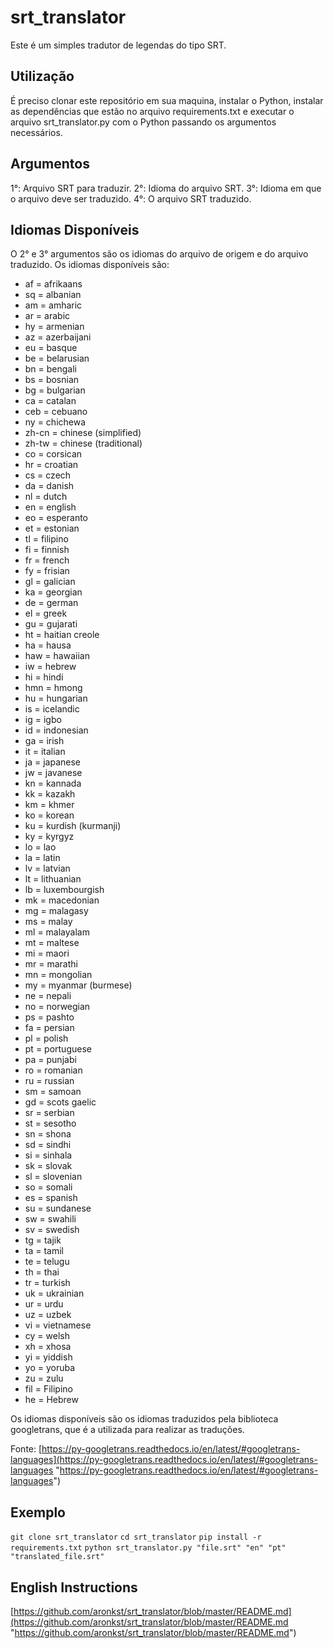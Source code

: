 # srt_translator

Este é um simples tradutor de legendas do tipo SRT.

## Utilização

É preciso clonar este repositório em sua maquina, instalar o Python, instalar as dependências que estão no arquivo requirements.txt e executar o arquivo srt_translator.py com o Python passando os argumentos necessários.

## Argumentos

1°: Arquivo SRT para traduzir.
2°: Idioma do arquivo SRT.
3°: Idioma em que o arquivo deve ser traduzido.
4°: O arquivo SRT traduzido.

## Idiomas Disponíveis

O 2° e 3° argumentos são os idiomas do arquivo de origem e do arquivo traduzido.
Os idiomas disponíveis são:

- af = afrikaans
- sq = albanian
- am = amharic
- ar = arabic
- hy = armenian
- az = azerbaijani
- eu = basque
- be = belarusian
- bn = bengali
- bs = bosnian
- bg = bulgarian
- ca = catalan
- ceb = cebuano
- ny = chichewa
- zh-cn = chinese (simplified)
- zh-tw = chinese (traditional)
- co = corsican
- hr = croatian
- cs = czech
- da = danish
- nl = dutch
- en = english
- eo = esperanto
- et = estonian
- tl = filipino
- fi = finnish
- fr = french
- fy = frisian
- gl = galician
- ka = georgian
- de = german
- el = greek
- gu = gujarati
- ht = haitian creole
- ha = hausa
- haw = hawaiian
- iw = hebrew
- hi = hindi
- hmn = hmong
- hu = hungarian
- is = icelandic
- ig = igbo
- id = indonesian
- ga = irish
- it = italian
- ja = japanese
- jw = javanese
- kn = kannada
- kk = kazakh
- km = khmer
- ko = korean
- ku = kurdish (kurmanji)
- ky = kyrgyz
- lo = lao
- la = latin
- lv = latvian
- lt = lithuanian
- lb = luxembourgish
- mk = macedonian
- mg = malagasy
- ms = malay
- ml = malayalam
- mt = maltese
- mi = maori
- mr = marathi
- mn = mongolian
- my = myanmar (burmese)
- ne = nepali
- no = norwegian
- ps = pashto
- fa = persian
- pl = polish
- pt = portuguese
- pa = punjabi
- ro = romanian
- ru = russian
- sm = samoan
- gd = scots gaelic
- sr = serbian
- st = sesotho
- sn = shona
- sd = sindhi
- si = sinhala
- sk = slovak
- sl = slovenian
- so = somali
- es = spanish
- su = sundanese
- sw = swahili
- sv = swedish
- tg = tajik
- ta = tamil
- te = telugu
- th = thai
- tr = turkish
- uk = ukrainian
- ur = urdu
- uz = uzbek
- vi = vietnamese
- cy = welsh
- xh = xhosa
- yi = yiddish
- yo = yoruba
- zu = zulu
- fil = Filipino
- he = Hebrew

Os idiomas disponíveis são os idiomas traduzidos pela biblioteca googletrans, que é a utilizada para realizar as traduções.

Fonte: [https://py-googletrans.readthedocs.io/en/latest/#googletrans-languages](https://py-googletrans.readthedocs.io/en/latest/#googletrans-languages "https://py-googletrans.readthedocs.io/en/latest/#googletrans-languages")

## Exemplo

`git clone srt_translator`
`cd srt_translator`
`pip install -r requirements.txt`
`python srt_translator.py "file.srt" "en" "pt" "translated_file.srt"`

## English Instructions

[https://github.com/aronkst/srt_translator/blob/master/README.md](https://github.com/aronkst/srt_translator/blob/master/README.md "https://github.com/aronkst/srt_translator/blob/master/README.md")
